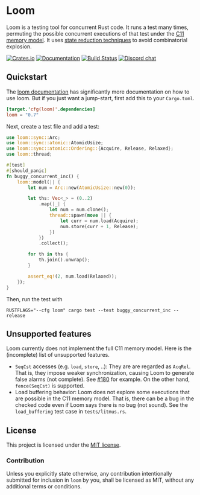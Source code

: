 # Loom

Loom is a testing tool for concurrent Rust code. It runs a test many
times, permuting the possible concurrent executions of that test under
the [C11 memory model][spec]. It uses [state reduction
techniques][cdschecker] to avoid combinatorial explosion.

[![Crates.io](https://img.shields.io/crates/v/loom.svg)](https://crates.io/crates/loom)
[![Documentation](https://docs.rs/loom/badge.svg)][docs]
[![Build Status](https://github.com/tokio-rs/loom/actions/workflows/ci.yml/badge.svg)](https://github.com/tokio-rs/loom/actions)
[![Discord chat](https://img.shields.io/discord/500028886025895936.svg?logo=discord&style=flat-square)](https://discord.com/channels/500028886025895936/628283088555737089)

[docs]: https://docs.rs/loom
[spec]: https://en.cppreference.com/w/cpp/atomic/memory_order
[cdschecker]: http://plrg.eecs.uci.edu/publications/toplas16.pdf

## Quickstart

The [loom documentation][docs] has significantly more documentation on
how to use loom. But if you just want a jump-start, first add this to
your `Cargo.toml`.

```toml
[target.'cfg(loom)'.dependencies]
loom = "0.7"
```

Next, create a test file and add a test:

```rust
use loom::sync::Arc;
use loom::sync::atomic::AtomicUsize;
use loom::sync::atomic::Ordering::{Acquire, Release, Relaxed};
use loom::thread;

#[test]
#[should_panic]
fn buggy_concurrent_inc() {
    loom::model(|| {
        let num = Arc::new(AtomicUsize::new(0));

        let ths: Vec<_> = (0..2)
            .map(|_| {
                let num = num.clone();
                thread::spawn(move || {
                    let curr = num.load(Acquire);
                    num.store(curr + 1, Release);
                })
            })
            .collect();

        for th in ths {
            th.join().unwrap();
        }

        assert_eq!(2, num.load(Relaxed));
    });
}
```

Then, run the test with

```console
RUSTFLAGS="--cfg loom" cargo test --test buggy_concurrent_inc --release
```

## Unsupported features
Loom currently does not implement the full C11 memory model.
Here is the (incomplete) list of unsupported features.
* `SeqCst` accesses (e.g. `load`, `store`, ..):
  They are are regarded as `AcqRel`. That is, they impose weaker
  synchronization, causing Loom to generate false alarms (not complete). See
  [#180](https://github.com/tokio-rs/loom/issues/180) for example. On the other
  hand, `fence(SeqCst)` is supported.
* Load buffering behavior:
  Loom does not explore some executions that are possible in the C11 memory
  model. That is, there can be a bug in the checked code even if Loom says
  there is no bug (not sound).  See the `load_buffering` test case in
  `tests/litmus.rs`.

## License

This project is licensed under the [MIT license](LICENSE).

### Contribution

Unless you explicitly state otherwise, any contribution intentionally
submitted for inclusion in `loom` by you, shall be licensed as MIT,
without any additional terms or conditions.
